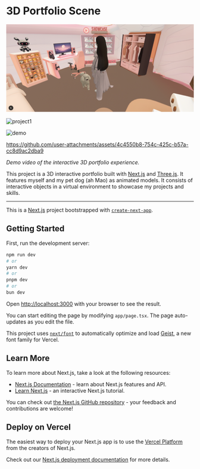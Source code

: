 # 3D Portfolio Scene

![Portfolio Project Screenshot](./public/portfolio/project1.png)

![project1](https://github.com/user-attachments/assets/87227a59-4f75-43ed-ba26-e2cd75c8361b)

![demo](https://github.com/user-attachments/assets/35c2c6d3-4512-4804-a4e2-f3d4f5855f8c)


https://github.com/user-attachments/assets/4c4550b8-754c-425c-b57a-cc8d9ac2dba9



*Demo video of the interactive 3D portfolio experience.*

This project is a 3D interactive portfolio built with [Next.js](https://nextjs.org) and [Three.js](https://threejs.org/). It features myself and my pet dog (ah Mao) as animated models. It consists of interactive objects in a virtual environment to showcase my projects and skills.

---

This is a [Next.js](https://nextjs.org) project bootstrapped with [`create-next-app`](https://nextjs.org/docs/app/api-reference/cli/create-next-app).

## Getting Started

First, run the development server:

```bash
npm run dev
# or
yarn dev
# or
pnpm dev
# or
bun dev
```

Open [http://localhost:3000](http://localhost:3000) with your browser to see the result.

You can start editing the page by modifying `app/page.tsx`. The page auto-updates as you edit the file.

This project uses [`next/font`](https://nextjs.org/docs/app/building-your-application/optimizing/fonts) to automatically optimize and load [Geist](https://vercel.com/font), a new font family for Vercel.

## Learn More

To learn more about Next.js, take a look at the following resources:

- [Next.js Documentation](https://nextjs.org/docs) - learn about Next.js features and API.
- [Learn Next.js](https://nextjs.org/learn) - an interactive Next.js tutorial.

You can check out [the Next.js GitHub repository](https://github.com/vercel/next.js) - your feedback and contributions are welcome!

## Deploy on Vercel

The easiest way to deploy your Next.js app is to use the [Vercel Platform](https://vercel.com/new?utm_medium=default-template&filter=next.js&utm_source=create-next-app&utm_campaign=create-next-app-readme) from the creators of Next.js.

Check out our [Next.js deployment documentation](https://nextjs.org/docs/app/building-your-application/deploying) for more details.
